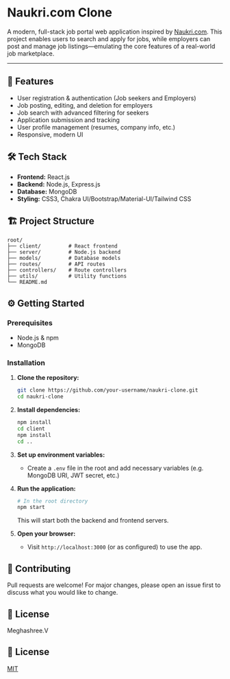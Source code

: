 # Naukri.com Clone

A modern, full-stack job portal web application inspired by [Naukri.com](https://www.naukri.com/). This project enables users to search and apply for jobs, while employers can post and manage job listings—emulating the core features of a real-world job marketplace.

---

## 🚀 Features
- User registration & authentication (Job seekers and Employers)
- Job posting, editing, and deletion for employers
- Job search with advanced filtering for seekers
- Application submission and tracking
- User profile management (resumes, company info, etc.)
- Responsive, modern UI

## 🛠️ Tech Stack
- **Frontend:** React.js
- **Backend:** Node.js, Express.js
- **Database:** MongoDB
- **Styling:** CSS3, Chakra UI/Bootstrap/Material-UI/Tailwind CSS

## 🏗️ Project Structure
```
root/
├── client/         # React frontend
├── server/         # Node.js backend
├── models/         # Database models
├── routes/         # API routes
├── controllers/    # Route controllers
├── utils/          # Utility functions
└── README.md
```

## ⚙️ Getting Started

### Prerequisites
- Node.js & npm
- MongoDB

### Installation
1. **Clone the repository:**
   ```bash
   git clone https://github.com/your-username/naukri-clone.git
   cd naukri-clone
   ```
2. **Install dependencies:**
   ```bash
   npm install
   cd client
   npm install
   cd ..
   ```
3. **Set up environment variables:**
   - Create a `.env` file in the root and add necessary variables (e.g. MongoDB URI, JWT secret, etc.)

4. **Run the application:**
   ```bash
   # In the root directory
   npm start
   ```
   This will start both the backend and frontend servers.

5. **Open your browser:**
   - Visit `http://localhost:3000` (or as configured) to use the app.

## 🤝 Contributing
Pull requests are welcome! For major changes, please open an issue first to discuss what you would like to change.

## 📄 License
Meghashree.V

## 📄 License
[MIT](LICENSE)
